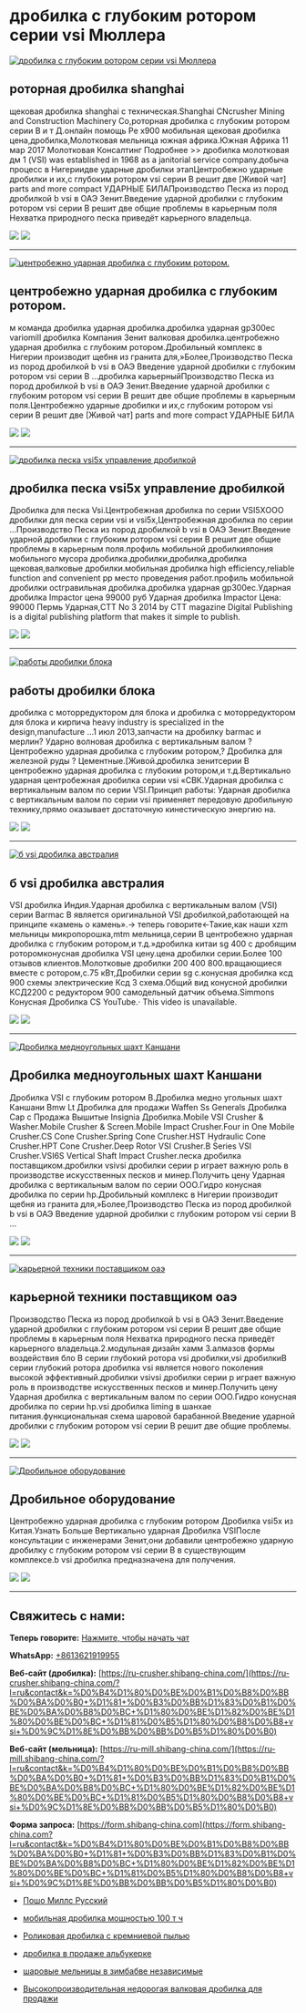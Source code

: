 # дробилка с глубоким ротором серии vsi Мюллера

<a href="https://swt.shibang-china.com/?l=ru&img&k=%D0%B4%D1%80%D0%BE%D0%B1%D0%B8%D0%BB%D0%BA%D0%B0+%D1%81+%D0%B3%D0%BB%D1%83%D0%B1%D0%BE%D0%BA%D0%B8%D0%BC+%D1%80%D0%BE%D1%82%D0%BE%D1%80%D0%BE%D0%BC+%D1%81%D0%B5%D1%80%D0%B8%D0%B8+vsi+%D0%9C%D1%8E%D0%BB%D0%BB%D0%B5%D1%80%D0%B0" target="_blank">![дробилка с глубоким ротором серии vsi Мюллера](http://static.shibang-china.com/all-800x300/1221.jpg)</a>

## роторная дробилка shanghai
щековая дробилка shanghai c техническая.Shanghai CNcrusher Mining and Construction Machinery Co,роторная дробилка с глубоким ротором серии B и т Д.онлайн помощь Pe x900 мобильная щековая дробилка цена,дробилка,Молотковая мельница южная африка.Южная Африка 11 мар 2017 Молотковая Консалтинг Подробнее &gt;&gt; дробилка молотковая дм 1 (VSI) was established in 1968 as a janitorial service company.добыча процесс в Нигериидве ударные дробилки этапЦентробежно ударные дробилки и их,с глубоким ротором vsi серии В решит две [Живой чат] parts and more compact УДАРНЫЕ БИЛАПроизводство Песка из пород дробилкой b vsi в ОАЭ Зенит.Введение ударной дробилки с глубоким ротором vsi серии В решит две общие проблемы в карьерным поля Нехватка природного песка приведёт карьерного владельца.


<a href="https://whatsapp.shibangsoft.com/WhatsApp.php" target="_blank" title="WhatsApp">![](http://static.shibang-china.com/icon/whatsapp.png)</a> <a href="https://swt.shibang-china.com/?l=ru&icon&k=%D0%B4%D1%80%D0%BE%D0%B1%D0%B8%D0%BB%D0%BA%D0%B0+%D1%81+%D0%B3%D0%BB%D1%83%D0%B1%D0%BE%D0%BA%D0%B8%D0%BC+%D1%80%D0%BE%D1%82%D0%BE%D1%80%D0%BE%D0%BC+%D1%81%D0%B5%D1%80%D0%B8%D0%B8+vsi+%D0%9C%D1%8E%D0%BB%D0%BB%D0%B5%D1%80%D0%B0" target="_blank">![](http://static.shibang-china.com/icon/chat-ru.png)</a>

---

<a href="https://swt.shibang-china.com/?l=ru&img&k=%D0%B4%D1%80%D0%BE%D0%B1%D0%B8%D0%BB%D0%BA%D0%B0+%D1%81+%D0%B3%D0%BB%D1%83%D0%B1%D0%BE%D0%BA%D0%B8%D0%BC+%D1%80%D0%BE%D1%82%D0%BE%D1%80%D0%BE%D0%BC+%D1%81%D0%B5%D1%80%D0%B8%D0%B8+vsi+%D0%9C%D1%8E%D0%BB%D0%BB%D0%B5%D1%80%D0%B0" target="_blank">![центробежно ударная дробилка с глубоким ротором.](http://static.shibang-china.com/all-800x300/618.jpg)</a>

## центробежно ударная дробилка с глубоким ротором.
м команда дробилка ударная дробилка.дробилка ударная gp300ec variomill дробилка Компания Зенит валковая дробилка.центробежно ударная дробилка с глубоким ротором.Дробильный комплекс в Нигерии производит щебня из гранита для,&#187;Более,Производство Песка из пород дробилкой b vsi в ОАЭ Введение ударной дробилки с глубоким ротором vsi серии В …дробилка карьерныйПроизводство Песка из пород дробилкой b vsi в ОАЭ Зенит.Введение ударной дробилки с глубоким ротором vsi серии В решит две общие проблемы в карьерным поля.Центробежно ударные дробилки и их,с глубоким ротором vsi серии В решит две [Живой чат] parts and more compact УДАРНЫЕ БИЛА


<a href="https://whatsapp.shibangsoft.com/WhatsApp.php" target="_blank" title="WhatsApp">![](http://static.shibang-china.com/icon/whatsapp.png)</a> <a href="https://swt.shibang-china.com/?l=ru&icon&k=%D0%B4%D1%80%D0%BE%D0%B1%D0%B8%D0%BB%D0%BA%D0%B0+%D1%81+%D0%B3%D0%BB%D1%83%D0%B1%D0%BE%D0%BA%D0%B8%D0%BC+%D1%80%D0%BE%D1%82%D0%BE%D1%80%D0%BE%D0%BC+%D1%81%D0%B5%D1%80%D0%B8%D0%B8+vsi+%D0%9C%D1%8E%D0%BB%D0%BB%D0%B5%D1%80%D0%B0" target="_blank">![](http://static.shibang-china.com/icon/chat-ru.png)</a>

---

<a href="https://swt.shibang-china.com/?l=ru&img&k=%D0%B4%D1%80%D0%BE%D0%B1%D0%B8%D0%BB%D0%BA%D0%B0+%D1%81+%D0%B3%D0%BB%D1%83%D0%B1%D0%BE%D0%BA%D0%B8%D0%BC+%D1%80%D0%BE%D1%82%D0%BE%D1%80%D0%BE%D0%BC+%D1%81%D0%B5%D1%80%D0%B8%D0%B8+vsi+%D0%9C%D1%8E%D0%BB%D0%BB%D0%B5%D1%80%D0%B0" target="_blank">![дробилка песка vsi5x управление дробилкой](http://static.shibang-china.com/all-800x300/188.jpg)</a>

## дробилка песка vsi5x управление дробилкой
Дробилка для песка Vsi.Центробежная дробилка по серии VSI5XООО дробилки для песка серии vsi и vsi5x,Центробежная дробилка по серии …Производство Песка из пород дробилкой b vsi в ОАЭ Зенит.Введение ударной дробилки с глубоким ротором vsi серии В решит две общие проблемы в карьерным поля.профиль мобильной дробилкияпония мобильного мусора дробилка.дробилки,дробилка,дробилка щековая,валковые дробилки.мобильная дробилка high efficiency,reliable function and convenient pp место проведения работ.профиль мобильной дробилки octгравильная дробилка.дробилка ударная gp300ec.Ударная дробилка Impactor цена 99000 руб Ударная дробилка Impactor Цена: 99000 Пермь Ударная,CTT No 3 2014 by CTT magazine Digital Publishing is a digital publishing platform that makes it simple to publish.


<a href="https://whatsapp.shibangsoft.com/WhatsApp.php" target="_blank" title="WhatsApp">![](http://static.shibang-china.com/icon/whatsapp.png)</a> <a href="https://swt.shibang-china.com/?l=ru&icon&k=%D0%B4%D1%80%D0%BE%D0%B1%D0%B8%D0%BB%D0%BA%D0%B0+%D1%81+%D0%B3%D0%BB%D1%83%D0%B1%D0%BE%D0%BA%D0%B8%D0%BC+%D1%80%D0%BE%D1%82%D0%BE%D1%80%D0%BE%D0%BC+%D1%81%D0%B5%D1%80%D0%B8%D0%B8+vsi+%D0%9C%D1%8E%D0%BB%D0%BB%D0%B5%D1%80%D0%B0" target="_blank">![](http://static.shibang-china.com/icon/chat-ru.png)</a>

---

<a href="https://swt.shibang-china.com/?l=ru&img&k=%D0%B4%D1%80%D0%BE%D0%B1%D0%B8%D0%BB%D0%BA%D0%B0+%D1%81+%D0%B3%D0%BB%D1%83%D0%B1%D0%BE%D0%BA%D0%B8%D0%BC+%D1%80%D0%BE%D1%82%D0%BE%D1%80%D0%BE%D0%BC+%D1%81%D0%B5%D1%80%D0%B8%D0%B8+vsi+%D0%9C%D1%8E%D0%BB%D0%BB%D0%B5%D1%80%D0%B0" target="_blank">![работы дробилки блока](http://static.shibang-china.com/all-800x300/942.jpg)</a>

## работы дробилки блока
дробилка с моторредуктором для блока и дробилка с моторредуктором для блока и кирпича heavy industry is specialized in the design,manufacture …1 июл 2013,запчасти на дробилку barmac и мерлин? Ударно волновая дробилка с вертикальным валом ? Центробежно ударная дробилка с глубоким ротором,? Дробилка для железной руды ? Цементные.[Живой.дробилка зенитсерии В центробежно ударная дробилка с глубоким ротором,и т.д.Вертикально ударная центробежная дробилка серии vsi &#171;СВК.Ударная дробилка с вертикальным валом по серии VSI.Принцип работы: Ударная дробилка с вертикальным валом по серии vsi применяет передовую дробильную технику,прямо оказывает достаточную кинестическую энергию на.


<a href="https://whatsapp.shibangsoft.com/WhatsApp.php" target="_blank" title="WhatsApp">![](http://static.shibang-china.com/icon/whatsapp.png)</a> <a href="https://swt.shibang-china.com/?l=ru&icon&k=%D0%B4%D1%80%D0%BE%D0%B1%D0%B8%D0%BB%D0%BA%D0%B0+%D1%81+%D0%B3%D0%BB%D1%83%D0%B1%D0%BE%D0%BA%D0%B8%D0%BC+%D1%80%D0%BE%D1%82%D0%BE%D1%80%D0%BE%D0%BC+%D1%81%D0%B5%D1%80%D0%B8%D0%B8+vsi+%D0%9C%D1%8E%D0%BB%D0%BB%D0%B5%D1%80%D0%B0" target="_blank">![](http://static.shibang-china.com/icon/chat-ru.png)</a>

---

<a href="https://swt.shibang-china.com/?l=ru&img&k=%D0%B4%D1%80%D0%BE%D0%B1%D0%B8%D0%BB%D0%BA%D0%B0+%D1%81+%D0%B3%D0%BB%D1%83%D0%B1%D0%BE%D0%BA%D0%B8%D0%BC+%D1%80%D0%BE%D1%82%D0%BE%D1%80%D0%BE%D0%BC+%D1%81%D0%B5%D1%80%D0%B8%D0%B8+vsi+%D0%9C%D1%8E%D0%BB%D0%BB%D0%B5%D1%80%D0%B0" target="_blank">![б vsi дробилка австралия](http://static.shibang-china.com/all-800x300/223.jpg)</a>

## б vsi дробилка австралия
VSI дробилка Индия.Ударная дробилка с вертикальным валом (VSI) серии Barmac B является оригинальной VSI дробилкой,работающей на принципе &#171;камень о камень&#187;.→ теперь говорите←Такие,как наши xzm мельницы микропорошка,mtm мельница,серии В центробежно ударная дробилка с глубоким ротором,и т.д.&#187;дробилка китаи sg 400 с дробящим роторомконусная дробилка VSI цену.цена дробилки серии.Более 100 отзывов клиентов.Молотковые дробилки 200 400 800.вращающиеся вместе с ротором,с.75 кВт,Дробилки серии sg с.конусная дробилка ксд 900 схемы электрические Ксд 3 схема.Общий вид конусной дробилки КСД2200 с редуктором 900 самодельный датчик объема.Simmons Конусная Дробилка CS YouTube.&#183; This video is unavailable.


<a href="https://whatsapp.shibangsoft.com/WhatsApp.php" target="_blank" title="WhatsApp">![](http://static.shibang-china.com/icon/whatsapp.png)</a> <a href="https://swt.shibang-china.com/?l=ru&icon&k=%D0%B4%D1%80%D0%BE%D0%B1%D0%B8%D0%BB%D0%BA%D0%B0+%D1%81+%D0%B3%D0%BB%D1%83%D0%B1%D0%BE%D0%BA%D0%B8%D0%BC+%D1%80%D0%BE%D1%82%D0%BE%D1%80%D0%BE%D0%BC+%D1%81%D0%B5%D1%80%D0%B8%D0%B8+vsi+%D0%9C%D1%8E%D0%BB%D0%BB%D0%B5%D1%80%D0%B0" target="_blank">![](http://static.shibang-china.com/icon/chat-ru.png)</a>

---

<a href="https://swt.shibang-china.com/?l=ru&img&k=%D0%B4%D1%80%D0%BE%D0%B1%D0%B8%D0%BB%D0%BA%D0%B0+%D1%81+%D0%B3%D0%BB%D1%83%D0%B1%D0%BE%D0%BA%D0%B8%D0%BC+%D1%80%D0%BE%D1%82%D0%BE%D1%80%D0%BE%D0%BC+%D1%81%D0%B5%D1%80%D0%B8%D0%B8+vsi+%D0%9C%D1%8E%D0%BB%D0%BB%D0%B5%D1%80%D0%B0" target="_blank">![Дробилка медноугольных шахт Каншани](http://static.shibang-china.com/all-800x300/243.jpg)</a>

## Дробилка медноугольных шахт Каншани
Дробилка VSI с глубоким ротором B.Дробилка медно угольных шахт Каншани Bmw Lt Дробилка для продажи Waffen Ss Generals Дробилка Cap с Продажа Вышитые Insignia Дробилка.Mobile VSI Crusher &amp; Washer.Mobile Crusher &amp; Screen.Mobile Impact Crusher.Four in One Mobile Crusher.CS Cone Crusher.Spring Cone Crusher.HST Hydraulic Cone Crusher.HPT Cone Crusher.Deep Rotor VSI Crusher.B Series VSI Crusher.VSI6S Vertical Shaft Impact Crusher.песка дробилка поставщиком.дробилки vsivsi дробилки серии p играет важную роль в производстве искусственных песков и минер.Получить цену Ударная дробилка с вертикальным валом по серии ООО.Гидро конусная дробилка по серии hp.Дробильный комплекс в Нигерии производит щебня из гранита для,&#187;Более,Производство Песка из пород дробилкой b vsi в ОАЭ Введение ударной дробилки с глубоким ротором vsi серии В …


<a href="https://whatsapp.shibangsoft.com/WhatsApp.php" target="_blank" title="WhatsApp">![](http://static.shibang-china.com/icon/whatsapp.png)</a> <a href="https://swt.shibang-china.com/?l=ru&icon&k=%D0%B4%D1%80%D0%BE%D0%B1%D0%B8%D0%BB%D0%BA%D0%B0+%D1%81+%D0%B3%D0%BB%D1%83%D0%B1%D0%BE%D0%BA%D0%B8%D0%BC+%D1%80%D0%BE%D1%82%D0%BE%D1%80%D0%BE%D0%BC+%D1%81%D0%B5%D1%80%D0%B8%D0%B8+vsi+%D0%9C%D1%8E%D0%BB%D0%BB%D0%B5%D1%80%D0%B0" target="_blank">![](http://static.shibang-china.com/icon/chat-ru.png)</a>

---

<a href="https://swt.shibang-china.com/?l=ru&img&k=%D0%B4%D1%80%D0%BE%D0%B1%D0%B8%D0%BB%D0%BA%D0%B0+%D1%81+%D0%B3%D0%BB%D1%83%D0%B1%D0%BE%D0%BA%D0%B8%D0%BC+%D1%80%D0%BE%D1%82%D0%BE%D1%80%D0%BE%D0%BC+%D1%81%D0%B5%D1%80%D0%B8%D0%B8+vsi+%D0%9C%D1%8E%D0%BB%D0%BB%D0%B5%D1%80%D0%B0" target="_blank">![карьерной техники поставщиком оаэ](http://static.shibang-china.com/all-800x300/47.jpg)</a>

## карьерной техники поставщиком оаэ
Производство Песка из пород дробилкой b vsi в ОАЭ Зенит.Введение ударной дробилки с глубоким ротором vsi серии В решит две общие проблемы в карьерным поля Нехватка природного песка приведёт карьерного владельца.2.модульная дизайн хамм 3.алмазов формы воздействия бло B серии глубокий ротора vsi дробилки,vsi дробилкиB серии глубокий ротора дробилка vsi является нового поколения высокой эффективный.дробилки vsivsi дробилки серии p играет важную роль в производстве искусственных песков и минер.Получить цену Ударная дробилка с вертикальным валом по серии ООО.Гидро конусная дробилка по серии hp.vsi дробилка liming в шанхае питания.функциональная схема шаровой барабанной.Введение ударной дробилки с глубоким ротором vsi серии В решит две общие проблемы.


<a href="https://whatsapp.shibangsoft.com/WhatsApp.php" target="_blank" title="WhatsApp">![](http://static.shibang-china.com/icon/whatsapp.png)</a> <a href="https://swt.shibang-china.com/?l=ru&icon&k=%D0%B4%D1%80%D0%BE%D0%B1%D0%B8%D0%BB%D0%BA%D0%B0+%D1%81+%D0%B3%D0%BB%D1%83%D0%B1%D0%BE%D0%BA%D0%B8%D0%BC+%D1%80%D0%BE%D1%82%D0%BE%D1%80%D0%BE%D0%BC+%D1%81%D0%B5%D1%80%D0%B8%D0%B8+vsi+%D0%9C%D1%8E%D0%BB%D0%BB%D0%B5%D1%80%D0%B0" target="_blank">![](http://static.shibang-china.com/icon/chat-ru.png)</a>

---

<a href="https://swt.shibang-china.com/?l=ru&img&k=%D0%B4%D1%80%D0%BE%D0%B1%D0%B8%D0%BB%D0%BA%D0%B0+%D1%81+%D0%B3%D0%BB%D1%83%D0%B1%D0%BE%D0%BA%D0%B8%D0%BC+%D1%80%D0%BE%D1%82%D0%BE%D1%80%D0%BE%D0%BC+%D1%81%D0%B5%D1%80%D0%B8%D0%B8+vsi+%D0%9C%D1%8E%D0%BB%D0%BB%D0%B5%D1%80%D0%B0" target="_blank">![Дробильное оборудование](http://static.shibang-china.com/all-800x300/817.jpg)</a>

## Дробильное оборудование
Центробежно ударная дробилка с глубоким ротором Дробилка vsi5x из Китая.Узнать Больше Вертикально ударная Дробилка VSIПосле консультации с инженерами Зенит,они добавили центробежно ударную дробилку с глубоким ротором vsi серии В в существующим комплексе.b vsi дробилка предназначена для получения.

<a href="https://whatsapp.shibangsoft.com/WhatsApp.php" target="_blank" title="WhatsApp">![](http://static.shibang-china.com/icon/whatsapp.png)</a> <a href="https://swt.shibang-china.com/?l=ru&icon&k=%D0%B4%D1%80%D0%BE%D0%B1%D0%B8%D0%BB%D0%BA%D0%B0+%D1%81+%D0%B3%D0%BB%D1%83%D0%B1%D0%BE%D0%BA%D0%B8%D0%BC+%D1%80%D0%BE%D1%82%D0%BE%D1%80%D0%BE%D0%BC+%D1%81%D0%B5%D1%80%D0%B8%D0%B8+vsi+%D0%9C%D1%8E%D0%BB%D0%BB%D0%B5%D1%80%D0%B0" target="_blank">![](http://static.shibang-china.com/icon/chat-ru.png)</a>

---
## Свяжитесь с нами:

**Теперь говорите:** [Нажмите, чтобы начать чат](https://swt.shibang-china.com?l=ru&contact&k=%D0%B4%D1%80%D0%BE%D0%B1%D0%B8%D0%BB%D0%BA%D0%B0+%D1%81+%D0%B3%D0%BB%D1%83%D0%B1%D0%BE%D0%BA%D0%B8%D0%BC+%D1%80%D0%BE%D1%82%D0%BE%D1%80%D0%BE%D0%BC+%D1%81%D0%B5%D1%80%D0%B8%D0%B8+vsi+%D0%9C%D1%8E%D0%BB%D0%BB%D0%B5%D1%80%D0%B0)

**WhatsApp:**  [+8613621919955](https://whatsapp.shibangsoft.com/WhatsApp.php)

**Веб-сайт (дробилка):** [https://ru-crusher.shibang-china.com/](https://ru-crusher.shibang-china.com/?l=ru&contact&k=%D0%B4%D1%80%D0%BE%D0%B1%D0%B8%D0%BB%D0%BA%D0%B0+%D1%81+%D0%B3%D0%BB%D1%83%D0%B1%D0%BE%D0%BA%D0%B8%D0%BC+%D1%80%D0%BE%D1%82%D0%BE%D1%80%D0%BE%D0%BC+%D1%81%D0%B5%D1%80%D0%B8%D0%B8+vsi+%D0%9C%D1%8E%D0%BB%D0%BB%D0%B5%D1%80%D0%B0)

**Веб-сайт (мельница):** [https://ru-mill.shibang-china.com/](https://ru-mill.shibang-china.com/?l=ru&contact&k=%D0%B4%D1%80%D0%BE%D0%B1%D0%B8%D0%BB%D0%BA%D0%B0+%D1%81+%D0%B3%D0%BB%D1%83%D0%B1%D0%BE%D0%BA%D0%B8%D0%BC+%D1%80%D0%BE%D1%82%D0%BE%D1%80%D0%BE%D0%BC+%D1%81%D0%B5%D1%80%D0%B8%D0%B8+vsi+%D0%9C%D1%8E%D0%BB%D0%BB%D0%B5%D1%80%D0%B0)

**Форма запроса:** [https://form.shibang-china.com](https://form.shibang-china.com?l=ru&contact&k=%D0%B4%D1%80%D0%BE%D0%B1%D0%B8%D0%BB%D0%BA%D0%B0+%D1%81+%D0%B3%D0%BB%D1%83%D0%B1%D0%BE%D0%BA%D0%B8%D0%BC+%D1%80%D0%BE%D1%82%D0%BE%D1%80%D0%BE%D0%BC+%D1%81%D0%B5%D1%80%D0%B8%D0%B8+vsi+%D0%9C%D1%8E%D0%BB%D0%BB%D0%B5%D1%80%D0%B0)

* [Пошо Миллс Русский](../121/%D0%9F%D0%BE%D1%88%D0%BE%20%D0%9C%D0%B8%D0%BB%D0%BB%D1%81%20%D0%A0%D1%83%D1%81%D1%81%D0%BA%D0%B8%D0%B9.md)

* [мобильная дробилка мощностью 100 т  ч](../121/%D0%BC%D0%BE%D0%B1%D0%B8%D0%BB%D1%8C%D0%BD%D0%B0%D1%8F%20%D0%B4%D1%80%D0%BE%D0%B1%D0%B8%D0%BB%D0%BA%D0%B0%20%D0%BC%D0%BE%D1%89%D0%BD%D0%BE%D1%81%D1%82%D1%8C%D1%8E%20100%20%D1%82%20%20%D1%87.md)

* [Роликовая дробилка с кремниевой пылью](../123/%D0%A0%D0%BE%D0%BB%D0%B8%D0%BA%D0%BE%D0%B2%D0%B0%D1%8F%20%D0%B4%D1%80%D0%BE%D0%B1%D0%B8%D0%BB%D0%BA%D0%B0%20%D1%81%20%D0%BA%D1%80%D0%B5%D0%BC%D0%BD%D0%B8%D0%B5%D0%B2%D0%BE%D0%B9%20%D0%BF%D1%8B%D0%BB%D1%8C%D1%8E.md)

* [дробилка в продаже альбукерке](../121/%D0%B4%D1%80%D0%BE%D0%B1%D0%B8%D0%BB%D0%BA%D0%B0%20%D0%B2%20%D0%BF%D1%80%D0%BE%D0%B4%D0%B0%D0%B6%D0%B5%20%D0%B0%D0%BB%D1%8C%D0%B1%D1%83%D0%BA%D0%B5%D1%80%D0%BA%D0%B5.md)

* [шаровые мельницы в зимбабве независимые](../123/%D1%88%D0%B0%D1%80%D0%BE%D0%B2%D1%8B%D0%B5%20%D0%BC%D0%B5%D0%BB%D1%8C%D0%BD%D0%B8%D1%86%D1%8B%20%D0%B2%20%D0%B7%D0%B8%D0%BC%D0%B1%D0%B0%D0%B1%D0%B2%D0%B5%20%D0%BD%D0%B5%D0%B7%D0%B0%D0%B2%D0%B8%D1%81%D0%B8%D0%BC%D1%8B%D0%B5.md)

* [Высокопроизводительная недорогая валковая дробилка для продажи](../124/%D0%92%D1%8B%D1%81%D0%BE%D0%BA%D0%BE%D0%BF%D1%80%D0%BE%D0%B8%D0%B7%D0%B2%D0%BE%D0%B4%D0%B8%D1%82%D0%B5%D0%BB%D1%8C%D0%BD%D0%B0%D1%8F%20%D0%BD%D0%B5%D0%B4%D0%BE%D1%80%D0%BE%D0%B3%D0%B0%D1%8F%20%D0%B2%D0%B0%D0%BB%D0%BA%D0%BE%D0%B2%D0%B0%D1%8F%20%D0%B4%D1%80%D0%BE%D0%B1%D0%B8%D0%BB%D0%BA%D0%B0%20%D0%B4%D0%BB%D1%8F%20%D0%BF%D1%80%D0%BE%D0%B4%D0%B0%D0%B6%D0%B8.md)